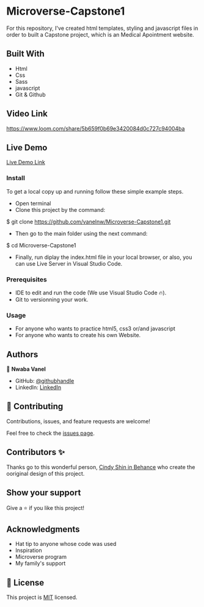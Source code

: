 # Microverse-Capstone1

For this repository, I've created html templates, styling and javascript files in order to built a Capstone project, which is an Medical Apointment website.

## Built With

- Html
- Css
- Sass
- javascript
- Git & Github

## Video Link
https://www.loom.com/share/5b659f0b69e3420084d0c727c94004ba

## Live Demo 

[Live Demo Link](https://vanelnw.github.io/)

### Install

To get a local copy up and running follow these simple example steps.
- Open terminal
- Clone this project by the command: 

$ git clone https://github.com/vanelnw/Microverse-Capstone1.git

- Then go to the main folder using the next command:

$ cd Microverse-Capstone1

- Finally, run diplay the index.html file in your local browser, or also, you can use Live Server in Visual Studio Code.

### Prerequisites

- IDE to edit and run the code (We use Visual Studio Code 🔥).
- Git to versionning your work.

### Usage

- For anyone who wants to practice html5, css3 or/and javascript
- For anyone who wants to create his own Website.

## Authors

👤 **Nwaba Vanel**

- GitHub: [@githubhandle](https://github.com/vanelnw)
- LinkedIn: [LinkedIn](https://www.linkedin.com/in/va-nw)

## 🤝 Contributing

Contributions, issues, and feature requests are welcome!

Feel free to check the [issues page](../../issues/).

## Contributors ✨

Thanks go to this wonderful person, [Cindy Shin in Behance](https://www.behance.net/adagio07) who create the ooriginal design of this project.

## Show your support

Give a ⭐️ if you like this project!

## Acknowledgments

- Hat tip to anyone whose code was used
- Inspiration
- Microverse program
- My family's support

## 📝 License

This project is [MIT](./LICENSE) licensed.